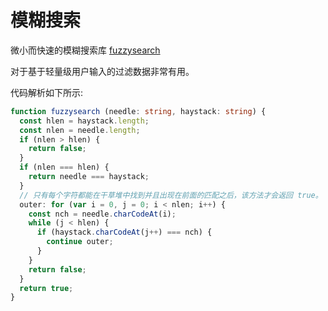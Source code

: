 # 模糊搜索

微小而快速的模糊搜索库 [fuzzysearch](https://github.com/bevacqua/fuzzysearch)

对于基于轻量级用户输入的过滤数据非常有用。

代码解析如下所示:
```ts
function fuzzysearch (needle: string, haystack: string) {
  const hlen = haystack.length;
  const nlen = needle.length;
  if (nlen > hlen) {
    return false;
  }
  if (nlen === hlen) {
    return needle === haystack;
  }
  // 只有每个字符都能在干草堆中找到并且出现在前面的匹配之后，该方法才会返回 true。
  outer: for (var i = 0, j = 0; i < nlen; i++) {
    const nch = needle.charCodeAt(i);
    while (j < hlen) {
      if (haystack.charCodeAt(j++) === nch) {
        continue outer;
      }
    }
    return false;
  }
  return true;
}
```